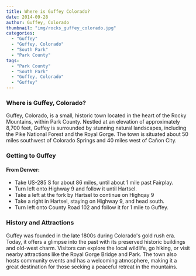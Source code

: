 ```yaml
---
title: Where is Guffey Colorado?
date: 2014-09-28
author: Guffey, Colorado
thumbnail: "img/rocks_guffey_colorado.jpg"
categories:
  - "Guffey"
  - "Guffey, Colorado"
  - "South Park"
  - "Park County"
tags:
  - "Park County"
  - "South Park"
  - "Guffey, Colorado"
  - "Guffey"
---
```


### Where is Guffey, Colorado?

Guffey, Colorado, is a small, historic town located in the heart of the Rocky Mountains, within Park County. Nestled at an elevation of approximately 8,700 feet, Guffey is surrounded by stunning natural landscapes, including the Pike National Forest and the Royal Gorge. The town is situated about 50 miles southwest of Colorado Springs and 40 miles west of Cañon City.

### Getting to Guffey

#### From Denver:
- Take US-285 S for about 86 miles, until about 1 mile past Fairplay.
- Turn left onto Highway 9 and follow it until Hartsel.
- Take a left at the fork by Hartsel to continue on Highqay 9
- Take a right in Hartsel, staying on Highway 9, and head south.
- Turn left onto County Road 102 and follow it for 1 mile to Guffey.

### History and Attractions

Guffey was founded in the late 1800s during Colorado's gold rush era. Today, it offers a glimpse into the past with its preserved historic buildings and old-west charm. Visitors can explore the local wildlife, go hiking, or visit nearby attractions like the Royal Gorge Bridge and Park. The town also hosts community events and has a welcoming atmosphere, making it a great destination for those seeking a peaceful retreat in the mountains.